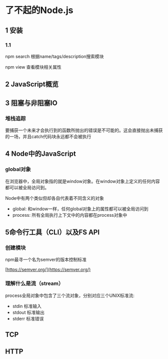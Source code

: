 # 了不起的Node.js

## 1 安装

### 1.1

npm search 根据name/tags/description搜索模块

npm view 查看模块相关属性

## 2 JavaScript概览

## 3 阻塞与非阻塞IO

### 堆栈追踪

要捕获一个未来才会执行到的函数所抛出的错误是不可能的。这会直接抛出未捕获的一场，并且catch代码块永远都不会被执行

## 4 Node中的JavaScript

### global对象

在浏览器中，全局对象指的就是window对象。在window对象上定义的任何内容都可以被全局访问到。

Node中有两个类似但却各自代表着不同含义的对象

- global: 和window一样，任何global对象上的属性都可以被全局访问到
- process: 所有全局执行上下文中的内容都在process对象中

## 5命令行工具（CLI）以及FS API

### 创建模块

npm最寻一个名为semver的版本控制标准

[https://semver.org/](https://semver.org/)

### 理解什么是流（stream）

process全局对象中包含了三个流对象，分别对应三个UNIX标准流:

- stdin 标准输入
- stdout 标准输出
- stderr 标准错误



## TCP

## HTTP

